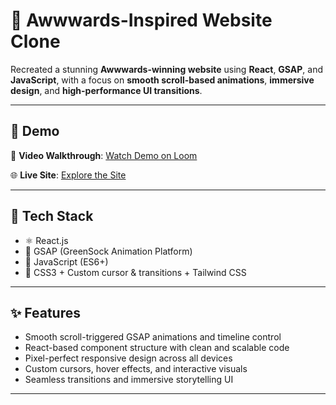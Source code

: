 # 🎨 Awwwards-Inspired Website Clone

Recreated a stunning **Awwwards-winning website** using **React**, **GSAP**, and **JavaScript**, with a focus on **smooth scroll-based animations**, **immersive design**, and **high-performance UI transitions**.

---

## 📸 Demo

🎥 **Video Walkthrough**: [Watch Demo on Loom]([https://loom.com/share/your-demo-link](https://www.loom.com/share/f301285d56b94ce1ade463e2c945bb18?sid=e6fffd67-fab6-455c-a4e6-3e000addfeb2))

🌐 **Live Site**: [Explore the Site](https://gsap-cocktail-beige.vercel.app/)

---

## 🚀 Tech Stack

- ⚛️ React.js
- 🎯 GSAP (GreenSock Animation Platform)
- 🔧 JavaScript (ES6+)
- 💅 CSS3 + Custom cursor & transitions + Tailwind CSS

---

## ✨ Features

- Smooth scroll-triggered GSAP animations and timeline control
- React-based component structure with clean and scalable code
- Pixel-perfect responsive design across all devices
- Custom cursors, hover effects, and interactive visuals
- Seamless transitions and immersive storytelling UI

---
